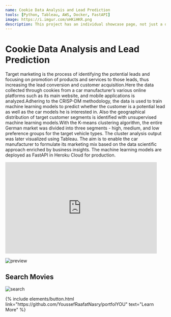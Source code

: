 ```yaml
---
name: Cookie Data Analysis and Lead Prediction
tools: [Python, Tableau, AWS, Docker, FastAPI]
image: https://i.imgur.com/oHKiHKR.png
description: This project has an individual showcase page, not just a direct link to the project site or repo. Now you have more space to describe your awesome project!
---
```


# Cookie Data Analysis and Lead Prediction

Target marketing is the process of identifying the potential leads and focusing on promotion of products and services to those leads, thus increasing the lead conversion and customer acquisition.Here the data collected through cookies from a car manufacturer’s various online platforms such as its main website, and mobile applications is analyzed.Adhering to the CRISP-DM methodology, the data is used to train machine learning models to predict whether the customer is a potential lead as well as the car models he is interested in. Also the geographical distribution of target customer segments is identified with unsupervised machine learning models.With the K-means clustering algorithm, the entire German market was divided into three segments - high, medium, and low preference groups for the target vehicle types. The cluster analysis output was later visualized using Tableau. The aim is to enable the car manufacturer to formulate its marketing mix based on the data scientific approach enriched by business insights. The machine learning models are deployed as FastAPI in Heroku Cloud for production. 

<iframe src="https://onedrive.live.com/embed?cid=E46795D61FF2AA0E&amp;resid=E46795D61FF2AA0E%212809&amp;authkey=APr5WFxhQL33vY4&amp;em=2&amp;wdAr=1.7777777777777777" width="476px" height="288px" frameborder="0">This is an embedded <a target="_blank" href="https://office.com">Microsoft Office</a> presentation, powered by <a target="_blank" href="https://office.com/webapps">Office</a>.</iframe>

![preview](https://www.sketchappsources.com/resources/source-image/we-were-soldiers-landing-page-dbruggisser.jpg)

## Search Movies

![search](https://www.sketchappsources.com/resources/source-image/microsoft-windows-10-virtual-keyboard-diogo-sousa.png)

<p class="text-center">
{% include elements/button.html link="https://github.com/YoussefRaafatNasry/portfolYOU" text="Learn More" %}
</p>